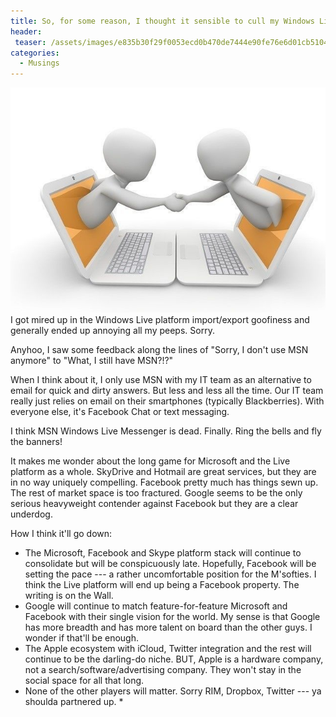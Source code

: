 ```yaml
---
title: So, for some reason, I thought it sensible to cull my Windows Live Messenger contacts.
header:
 teaser: /assets/images/e835b30f29f0053ecd0b470de7444e90fe76e6d01cb5104794f9c6_640_contacts.jpg
categories:
  - Musings
---
```

<img src="/assets/images/e835b30f29f0053ecd0b470de7444e90fe76e6d01cb5104794f9c6_640_contacts.jpg">I got mired up in the Windows Live platform import/export goofiness and generally ended up annoying all my peeps. Sorry.

Anyhoo, I saw some feedback along the lines of "Sorry, I don't use MSN anymore" to "What, I still have MSN?!?"

When I think about it, I only use MSN with my IT team as an alternative to email for quick and dirty answers. But less and less all the time. Our IT team really just relies on email on their smartphones (typically Blackberries). With everyone else, it's Facebook Chat or text messaging.

I think MSN Windows Live Messenger is dead. Finally. Ring the bells and fly the banners!

It makes me wonder about the long game for Microsoft and the Live platform as a whole. SkyDrive and Hotmail are great services, but they are in no way uniquely compelling. Facebook pretty much has things sewn up. The rest of market space is too fractured. Google seems to be the only serious heavyweight contender against Facebook but they are a clear underdog.

How I think it'll go down:

<ul>
  <li>The Microsoft, Facebook and Skype platform stack will continue to consolidate but will be conspicuously late. Hopefully, Facebook will be setting the pace --- a rather uncomfortable position for the M'softies. I think the Live platform will end up being a Facebook property. The writing is on the Wall.</li>
  <li>Google will continue to match feature-for-feature Microsoft and Facebook with their single vision for the world. My sense is that Google has more breadth and has more talent on board than the other guys. I wonder if that'll be enough.</li>
  <li>The Apple ecosystem with iCloud, Twitter integration and the rest will continue to be the darling-do niche. BUT, Apple is a hardware company, not a search/software/advertising company. They won't stay in the social space for all that long.</li>
  <li>None of the other players will matter. Sorry RIM, Dropbox, Twitter --- ya shoulda partnered up.
*</li>
</ul>